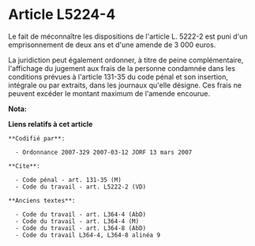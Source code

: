 # Article L5224-4

Le fait de méconnaître les dispositions de l'article L. 5222-2 est puni d'un emprisonnement de deux ans et d'une amende de 3
000 euros.

La juridiction peut également ordonner, à titre de peine complémentaire, l'affichage du jugement aux frais de la personne
condamnée dans les conditions prévues à l'article 131-35 du code pénal et son insertion, intégrale ou par extraits, dans les
journaux qu'elle désigne. Ces frais ne peuvent excéder le montant maximum de l'amende encourue.

**Nota:**



**Liens relatifs à cet article**

	**Codifié par**:

	  - Ordonnance 2007-329 2007-03-12 JORF 13 mars 2007

	**Cite**:

	  - Code pénal - art. 131-35 (M)
	  - Code du travail - art. L5222-2 (VD)

	**Anciens textes**:

	  - Code du travail - art. L364-4 (AbD)
	  - Code du travail - art. L364-4 (M)
	  - Code du travail - art. L364-8 (AbD)
	  - Code du travail L364-4, L364-8 alinéa 9
